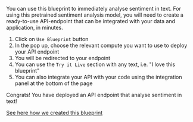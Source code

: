 You can use this blueprint to immediately analyse sentiment in text.
For using this pretrained sentiment analysis model, you will need to create a ready-to-use API-endpoint that can be integrated with your data and application, in minutes.
1. Click on `Use Blueprint` button
2. In the pop up, choose the relevant compute you want to use to deploy your API endpoint
3. You will be redirected to your endpoint
4. You can use the `Try it Live` section with any text, i.e. "I love this blueprint"
5. You can also integrate your API with your code using the integration panel at the bottom of the page

Congrats! You have deployed an API endpoint that analyse sentiment in text!

[See here how we created this blueprint](https://github.com/cnvrg/Blueprints/tree/main/Sentiment%20Analysis)
